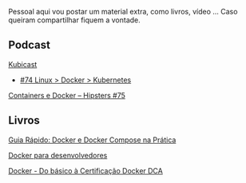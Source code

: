 Pessoal aqui vou postar um material extra, como livros, vídeo ...
Caso queiram compartilhar fiquem a vontade.

Podcast
-
[Kubicast](https://getup.io/kubicast)
- [#74 Linux > Docker > Kubernetes](https://blog.getupcloud.com/kubicast-74-bfdd705cdb51)

[Containers e Docker – Hipsters #75](https://hipsters.tech/containers-e-docker-hipsters-75/)

Livros
-
[Guia Rápido: Docker e Docker Compose na Prática](https://leanpub.com/docker-e-docker-compose-na-pratica)

[Docker para desenvolvedores](https://leanpub.com/dockerparadesenvolvedores)

[Docker - Do básico à Certificação Docker DCA](https://leanpub.com/dockerdca)

